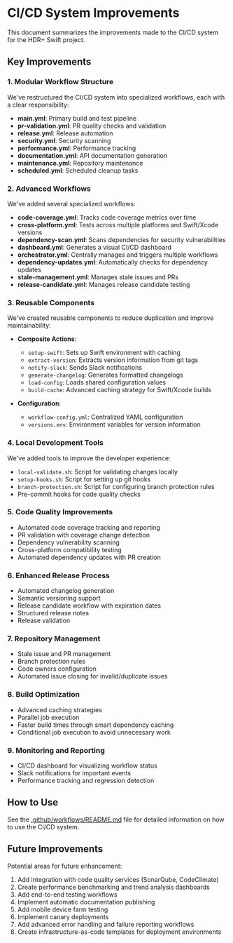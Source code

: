 # CI/CD System Improvements

This document summarizes the improvements made to the CI/CD system for the HDR+ Swift project.

## Key Improvements

### 1. Modular Workflow Structure

We've restructured the CI/CD system into specialized workflows, each with a clear responsibility:

- **main.yml**: Primary build and test pipeline
- **pr-validation.yml**: PR quality checks and validation
- **release.yml**: Release automation
- **security.yml**: Security scanning
- **performance.yml**: Performance tracking
- **documentation.yml**: API documentation generation
- **maintenance.yml**: Repository maintenance
- **scheduled.yml**: Scheduled cleanup tasks

### 2. Advanced Workflows

We've added several specialized workflows:

- **code-coverage.yml**: Tracks code coverage metrics over time
- **cross-platform.yml**: Tests across multiple platforms and Swift/Xcode versions
- **dependency-scan.yml**: Scans dependencies for security vulnerabilities
- **dashboard.yml**: Generates a visual CI/CD dashboard
- **orchestrator.yml**: Centrally manages and triggers multiple workflows
- **dependency-updates.yml**: Automatically checks for dependency updates
- **stale-management.yml**: Manages stale issues and PRs
- **release-candidate.yml**: Manages release candidate testing

### 3. Reusable Components

We've created reusable components to reduce duplication and improve maintainability:

- **Composite Actions**:
  - `setup-swift`: Sets up Swift environment with caching
  - `extract-version`: Extracts version information from git tags
  - `notify-slack`: Sends Slack notifications
  - `generate-changelog`: Generates formatted changelogs
  - `load-config`: Loads shared configuration values
  - `build-cache`: Advanced caching strategy for Swift/Xcode builds

- **Configuration**:
  - `workflow-config.yml`: Centralized YAML configuration
  - `versions.env`: Environment variables for version information

### 4. Local Development Tools

We've added tools to improve the developer experience:

- `local-validate.sh`: Script for validating changes locally
- `setup-hooks.sh`: Script for setting up git hooks
- `branch-protection.sh`: Script for configuring branch protection rules
- Pre-commit hooks for code quality checks

### 5. Code Quality Improvements

- Automated code coverage tracking and reporting
- PR validation with coverage change detection
- Dependency vulnerability scanning
- Cross-platform compatibility testing
- Automated dependency updates with PR creation

### 6. Enhanced Release Process

- Automated changelog generation
- Semantic versioning support
- Release candidate workflow with expiration dates
- Structured release notes
- Release validation

### 7. Repository Management

- Stale issue and PR management
- Branch protection rules
- Code owners configuration 
- Automated issue closing for invalid/duplicate issues

### 8. Build Optimization

- Advanced caching strategies
- Parallel job execution
- Faster build times through smart dependency caching
- Conditional job execution to avoid unnecessary work

### 9. Monitoring and Reporting

- CI/CD dashboard for visualizing workflow status
- Slack notifications for important events
- Performance tracking and regression detection

## How to Use

See the [.github/workflows/README.md](.github/workflows/README.md) file for detailed information on how to use the CI/CD system.

## Future Improvements

Potential areas for future enhancement:

1. Add integration with code quality services (SonarQube, CodeClimate)
2. Create performance benchmarking and trend analysis dashboards
3. Add end-to-end testing workflows
4. Implement automatic documentation publishing
5. Add mobile device farm testing
6. Implement canary deployments 
7. Add advanced error handling and failure reporting workflows
8. Create infrastructure-as-code templates for deployment environments 